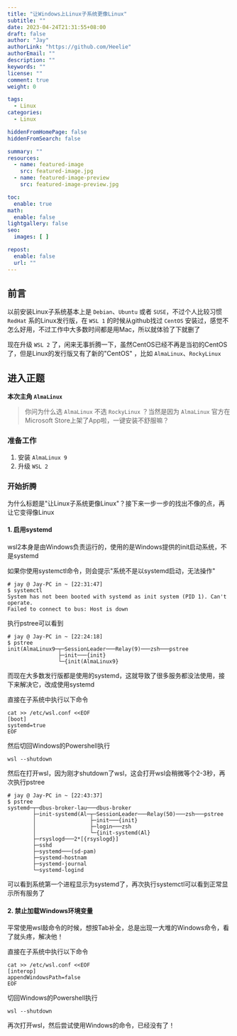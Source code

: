 ```yaml
---
title: "让Windows上Linux子系统更像Linux"
subtitle: ""
date: 2023-04-24T21:31:55+08:00
draft: false
author: "Jay"
authorLink: "https://github.com/Heelie"
authorEmail: ""
description: ""
keywords: ""
license: ""
comment: true
weight: 0

tags:
  - Linux
categories:
  - Linux

hiddenFromHomePage: false
hiddenFromSearch: false

summary: ""
resources:
  - name: featured-image
    src: featured-image.jpg
  - name: featured-image-preview
    src: featured-image-preview.jpg

toc:
  enable: true
math:
  enable: false
lightgallery: false
seo:
  images: [ ]

repost:
  enable: false
  url: ""
---
```


## 前言

以前安装Linux子系统基本上是 `Debian`、`Ubuntu` 或者 `SUSE`，不过个人比较习惯 `RedHat` 系的Linux发行版，在 `WSL 1`
的时候从github找过 `CentOS` 安装过，感觉不怎么好用，不过工作中大多数时间都是用Mac，所以就体验了下就删了

现在升级 `WSL 2` 了，闲来无事折腾一下，虽然CentOS已经不再是当初的CentOS了，但是Linux的发行版又有了新的"CentOS"
，比如 `AlmaLinux`、`RockyLinux`

## 进入正题

**本次主角 `AlmaLinux`**

> 你问为什么选 `AlmaLinux` 不选 `RockyLinux` ？当然是因为 `AlmaLinux` 官方在Microsoft Store上架了App啦，一键安装不舒服嘛？

### 准备工作

1. 安装 `AlmaLinux 9`
2. 升级 `WSL 2`

### 开始折腾

为什么标题是"让Linux子系统更像Linux"？接下来一步一步的找出不像的点，再让它变得像Linux

#### 1. 启用systemd

wsl2本身是由Windows负责运行的，使用的是Windows提供的init启动系统，不是systemd

如果你使用systemctl命令，则会提示"系统不是以systemd启动，无法操作"
```shell
# jay @ Jay-PC in ~ [22:31:47]
$ systemctl
System has not been booted with systemd as init system (PID 1). Can't operate.
Failed to connect to bus: Host is down
```

执行pstree可以看到
```shell
# jay @ Jay-PC in ~ [22:24:18]
$ pstree
init(AlmaLinux9─┬─SessionLeader───Relay(9)───zsh───pstree
                ├─init───{init}
                └─{init(AlmaLinux9}
```

而现在大多数发行版都是使用的systemd，这就导致了很多服务都没法使用，接下来解决它，改成使用systemd

直接在子系统中执行以下命令
```shell
cat >> /etc/wsl.conf <<EOF
[boot]
systemd=true
EOF
```

然后切回Windows的Powershell执行
```shell
wsl --shutdown
```

然后在打开wsl，因为刚才shutdown了wsl，这会打开wsl会稍微等个2-3秒，再次执行pstree
```shell
# jay @ Jay-PC in ~ [22:43:37]
$ pstree
systemd─┬─dbus-broker-lau───dbus-broker
        ├─init-systemd(Al─┬─SessionLeader───Relay(50)───zsh───pstree
        │                 ├─init───{init}
        │                 ├─login───zsh
        │                 └─{init-systemd(Al}
        ├─rsyslogd───2*[{rsyslogd}]
        ├─sshd
        ├─systemd───(sd-pam)
        ├─systemd-hostnam
        ├─systemd-journal
        └─systemd-logind
```

可以看到系统第一个进程显示为systemd了，再次执行systemctl可以看到正常显示所有服务了

#### 2. 禁止加载Windows环境变量

平常使用wsl敲命令的时候，想按Tab补全，总是出现一大堆的Windows命令，看了就头疼，解决他！

直接在子系统中执行以下命令
```shell
cat >> /etc/wsl.conf <<EOF
[interop]
appendWindowsPath=false
EOF
```

切回Windows的Powershell执行
```shell
wsl --shutdown
```

再次打开wsl，然后尝试使用Windows的命令，已经没有了！

